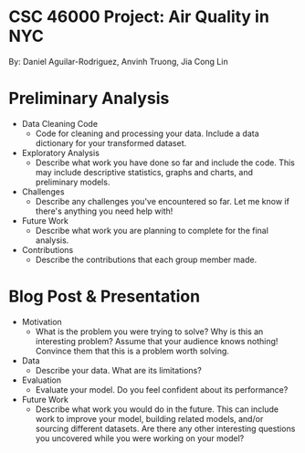 # CSC 46000 Project: Air Quality in NYC
By: Daniel Aguilar-Rodriguez, Anvinh Truong, Jia Cong Lin

# Preliminary Analysis
- Data Cleaning Code
  * Code for cleaning and processing your data. Include a data dictionary for your transformed dataset.
- Exploratory Analysis
  * Describe what work you have done so far and include the code. This may include descriptive statistics, graphs and charts, and preliminary models.
- Challenges
  * Describe any challenges you've encountered so far. Let me know if there's anything you need help with!
- Future Work
  * Describe what work you are planning to complete for the final analysis.
- Contributions
  * Describe the contributions that each group member made.

# Blog Post & Presentation 
- Motivation
  * What is the problem you were trying to solve? Why is this an interesting problem? Assume that your audience knows nothing! Convince them that this is a problem worth solving. 
- Data
  * Describe your data. What are its limitations?
- Evaluation
  * Evaluate your model. Do you feel confident about its performance?
- Future Work
  * Describe what work you would do in the future. This can include work to improve your model, building related models, and/or sourcing different datasets. Are there any other interesting questions you uncovered while you were working on your model?
